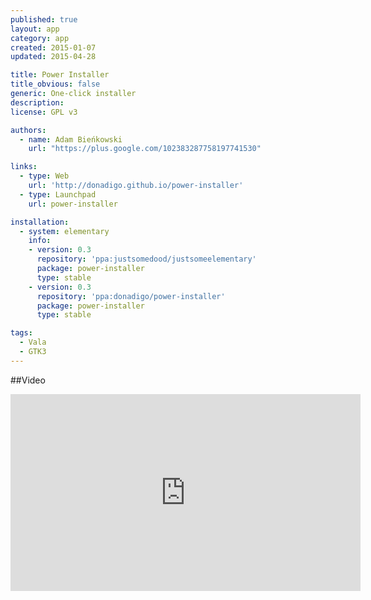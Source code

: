 ```yaml
---
published: true
layout: app
category: app
created: 2015-01-07
updated: 2015-04-28

title: Power Installer
title_obvious: false
generic: One-click installer
description:
license: GPL v3

authors:
  - name: Adam Bieńkowski
    url: "https://plus.google.com/102383287758197741530"

links:
  - type: Web
    url: 'http://donadigo.github.io/power-installer'
  - type: Launchpad
    url: power-installer

installation:
  - system: elementary
    info:
    - version: 0.3
      repository: 'ppa:justsomedood/justsomeelementary'
      package: power-installer
      type: stable
    - version: 0.3
      repository: 'ppa:donadigo/power-installer'
      package: power-installer
      type: stable

tags:
  - Vala
  - GTK3
---
```

##Video

<iframe width="560" height="315" src="https://www.youtube.com/embed/xYkiJEJoFog" frameborder="0" allowfullscreen="allowfullscreen"></iframe>